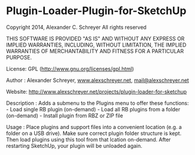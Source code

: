 Plugin-Loader-Plugin-for-SketchUp
=================================

Copyright 2014, Alexander C. Schreyer
All rights reserved

THIS SOFTWARE IS PROVIDED "AS IS" AND WITHOUT ANY EXPRESS OR IMPLIED WARRANTIES,
INCLUDING, WITHOUT LIMITATION, THE IMPLIED WARRANTIES OF MERCHANTABILITY AND
FITNESS FOR A PARTICULAR PURPOSE.

License:        GPL (http://www.gnu.org/licenses/gpl.html)

Author :        Alexander Schreyer, www.alexschreyer.net, mail@alexschreyer.net

Website:        http://www.alexschreyer.net/projects/plugin-loader-for-sketchup

Description :   Adds a submenu to the Plugins menu to offer these
                functions:
                - Load single RB plugin (on-demand)
                - Load all RB plugins from a folder (on-demand)
                - Install plugin from RBZ or ZIP file
                
Usage :         Place plugins and support files into a convenient location
                (e.g. a folder on a USB drive). Make sure correct plugin folder structure is kept.
                Then load plugins using this tool from that lcation on-demand. After restarting
                SketchUp, your plugin will be unloaded again.
